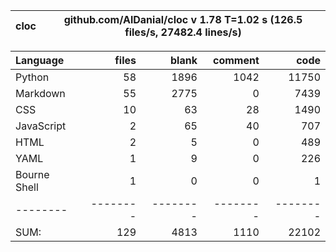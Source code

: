 cloc|github.com/AlDanial/cloc v 1.78  T=1.02 s (126.5 files/s, 27482.4 lines/s)
--- | ---

Language|files|blank|comment|code
:-------|-------:|-------:|-------:|-------:
Python|58|1896|1042|11750
Markdown|55|2775|0|7439
CSS|10|63|28|1490
JavaScript|2|65|40|707
HTML|2|5|0|489
YAML|1|9|0|226
Bourne Shell|1|0|0|1
--------|--------|--------|--------|--------
SUM:|129|4813|1110|22102
